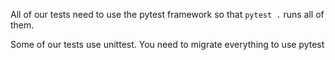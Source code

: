 All of our tests need to use the pytest framework so that `pytest .` runs all of
them.

Some of our tests use unittest. You need to migrate everything to use pytest
